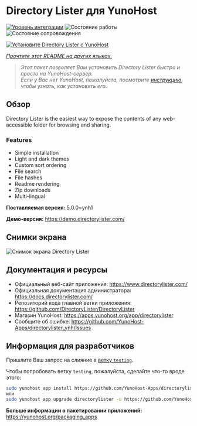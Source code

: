 <!--
Важно: этот README был автоматически сгенерирован <https://github.com/YunoHost/apps/tree/master/tools/readme_generator>
Он НЕ ДОЛЖЕН редактироваться вручную.
-->

# Directory Lister для YunoHost

[![Уровень интеграции](https://apps.yunohost.org/badge/integration/directorylister)](https://ci-apps.yunohost.org/ci/apps/directorylister/)
![Состояние работы](https://apps.yunohost.org/badge/state/directorylister)
![Состояние сопровождения](https://apps.yunohost.org/badge/maintained/directorylister)

[![Установите Directory Lister с YunoHost](https://install-app.yunohost.org/install-with-yunohost.svg)](https://install-app.yunohost.org/?app=directorylister)

*[Прочтите этот README на других языках.](./ALL_README.md)*

> *Этот пакет позволяет Вам установить Directory Lister быстро и просто на YunoHost-сервер.*  
> *Если у Вас нет YunoHost, пожалуйста, посмотрите [инструкцию](https://yunohost.org/install), чтобы узнать, как установить его.*

## Обзор

Directory Lister is the easiest way to expose the contents of any web-accessible folder for browsing and sharing.

### Features

- Simple installation
- Light and dark themes
- Custom sort ordering
- File search
- File hashes
- Readme rendering
- Zip downloads
- Multi-lingual


**Поставляемая версия:** 5.0.0~ynh1

**Демо-версия:** <https://demo.directorylister.com/>

## Снимки экрана

![Снимок экрана Directory Lister](./doc/screenshots/Screenshot.png)

## Документация и ресурсы

- Официальный веб-сайт приложения: <https://www.directorylister.com/>
- Официальная документация администратора: <https://docs.directorylister.com/>
- Репозиторий кода главной ветки приложения: <https://github.com/DirectoryLister/DirectoryLister>
- Магазин YunoHost: <https://apps.yunohost.org/app/directorylister>
- Сообщите об ошибке: <https://github.com/YunoHost-Apps/directorylister_ynh/issues>

## Информация для разработчиков

Пришлите Ваш запрос на слияние в [ветку `testing`](https://github.com/YunoHost-Apps/directorylister_ynh/tree/testing).

Чтобы попробовать ветку `testing`, пожалуйста, сделайте что-то вроде этого:

```bash
sudo yunohost app install https://github.com/YunoHost-Apps/directorylister_ynh/tree/testing --debug
или
sudo yunohost app upgrade directorylister -u https://github.com/YunoHost-Apps/directorylister_ynh/tree/testing --debug
```

**Больше информации о пакетировании приложений:** <https://yunohost.org/packaging_apps>
